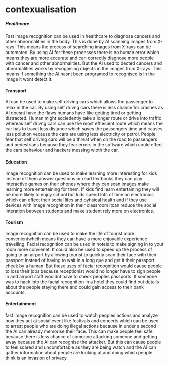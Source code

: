 # contexualisation

##### Healthcare
Fast image recognition can be used in healthcare to diagnose cancers and other abnormalities in the body. This is done by AI scanning images from X-rays. This means the process of searching images from X-rays can be automated. By using AI for these processes there is no human error which means they are more accurate and can correctly diagnose more people with cancer and other abnormalities. But the AI used to dected cancers and abnormalities works by recognising objects in the images from X-rays. This means if something the AI hasnt been programed to recognised is in the image it wont detect it.
#### Transport 
AI can be used to make self driving cars which allows the passenger to relax in the car. By using self drivng cars there is less chance for crashes as AI doesnt have the flaws humans have like getting tired or getting distracted. Human might acciedently take a longer route or drive into traffic whereas self drivng cars can use the most effiecient route which means the car has to travel less distance which saves the passengers time and causes less polution vecause the cars are using less electricity or petrol. People fear that self driving cars will be a threat when on the road to passengers and pedestrians because they fear errors in the software which could effect the cars behaviour and hackers messing wioth the car.
#### Education 
Image recognition can be used to make learning more interesting for kids instead of them answer questions or read textbooks they can play interactive games on their phones where they can scan images make learning more entertaining for them. If kids find learn entertaining they will be more likely to enjoy school but kids spend lots of time on electronics which can effect their social lifes and pyhsical health and if they use devices with image recognition in their classroom itcan reduce the social interation between students and make student rely more on electronics.
#### Tourism
Image recognition can be used to make the life of tourist more convenientwhcih means they can have a more enjoyable experience travelling. Facial recognition can be used in hotels to make signing in to your room more convienet. It could also be used to speed up the process of going to an airport by allowing tourist to quickly scan their face with their passport instead of having to wait in a long que and get it their passport check by a human. But these uses of facial recognition would cause people to loss their jobs because receptionist would no longer have to sign people in and airport staff wouldnt have to check peoples passports. If someone was to hack into the facial recognition in a hotel they could find out details about the people staying there and could gain access to their bank accounts.
#### Entertainment
fast image recognition can be used to watch peoples actions and analyze how they act at social event like festivals and concerts which can be used to arrest people who are doing illegal actions because in under a second the AI can already memorise their face. This can make people feel safe because there is less chance of someone attacking someone and getting away because the AI can recognise the attacker. But this can cause people to feel scared and uncomfortable as they are being watch and the AI can gather information about people are looking at and doing which people think is an invasion of privacy 
